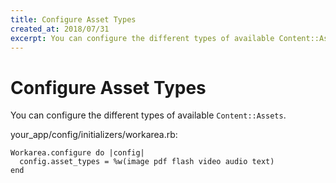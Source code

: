 ```yaml
---
title: Configure Asset Types
created_at: 2018/07/31
excerpt: You can configure the different types of available Content::Assets.
---
```


# Configure Asset Types

You can configure the different types of available `Content::Assets`.

your\_app/config/initializers/workarea.rb:

```
Workarea.configure do |config|
  config.asset_types = %w(image pdf flash video audio text)
end
```


